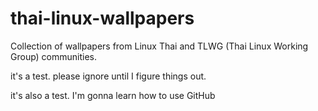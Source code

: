 # thai-linux-wallpapers
Collection of wallpapers from Linux Thai and TLWG (Thai Linux Working Group) communities.


it's a test. please ignore until I figure things out.

it's also a test. I'm gonna learn how to use GitHub
